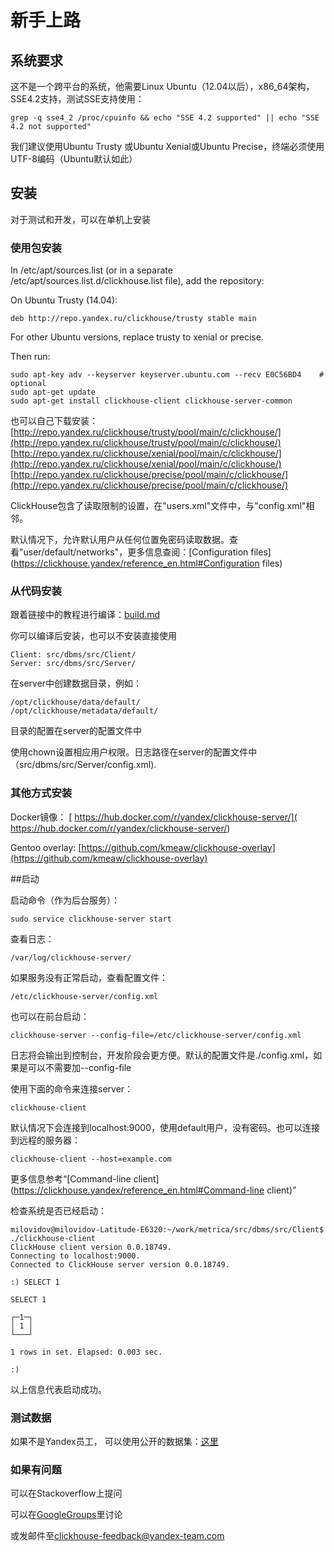新手上路
=====================

## 系统要求

这不是一个跨平台的系统，他需要Linux Ubuntu（12.04以后），x86_64架构，SSE4.2支持，测试SSE支持使用：
    
    grep -q sse4_2 /proc/cpuinfo && echo "SSE 4.2 supported" || echo "SSE 4.2 not supported"
    
  我们建议使用Ubuntu Trusty 或Ubuntu Xenial或Ubuntu Precise，终端必须使用UTF-8编码（Ubuntu默认如此）
  
## 安装

对于测试和开发，可以在单机上安装

### 使用包安装

In /etc/apt/sources.list (or in a separate /etc/apt/sources.list.d/clickhouse.list file), add the repository:

On Ubuntu Trusty (14.04):

    deb http://repo.yandex.ru/clickhouse/trusty stable main
For other Ubuntu versions, replace trusty to xenial or precise.

Then run:

    sudo apt-key adv --keyserver keyserver.ubuntu.com --recv E0C56BD4    # optional
    sudo apt-get update
    sudo apt-get install clickhouse-client clickhouse-server-common
    
 也可以自己下载安装：
[http://repo.yandex.ru/clickhouse/trusty/pool/main/c/clickhouse/](http://repo.yandex.ru/clickhouse/trusty/pool/main/c/clickhouse/)
[http://repo.yandex.ru/clickhouse/xenial/pool/main/c/clickhouse/](http://repo.yandex.ru/clickhouse/xenial/pool/main/c/clickhouse/)
[http://repo.yandex.ru/clickhouse/precise/pool/main/c/clickhouse/](http://repo.yandex.ru/clickhouse/precise/pool/main/c/clickhouse/)

ClickHouse包含了读取限制的设置，在"users.xml"文件中，与"config.xml"相邻。

默认情况下，允许默认用户从任何位置免密码读取数据。查看"user/default/networks"，更多信息查阅：[Configuration files](https://clickhouse.yandex/reference_en.html#Configuration files)

### 从代码安装

跟着链接中的教程进行编译：[build.md](https://github.com/yandex/ClickHouse/blob/master/doc/build.md)

你可以编译后安装，也可以不安装直接使用

    Client: src/dbms/src/Client/
    Server: src/dbms/src/Server/

在server中创建数据目录，例如：

    /opt/clickhouse/data/default/
    /opt/clickhouse/metadata/default/

目录的配置在server的配置文件中

使用chown设置相应用户权限。日志路径在server的配置文件中（src/dbms/src/Server/config.xml).

### 其他方式安装

Docker镜像： [ https://hub.docker.com/r/yandex/clickhouse-server/]( https://hub.docker.com/r/yandex/clickhouse-server/)

Gentoo overlay: [https://github.com/kmeaw/clickhouse-overlay](https://github.com/kmeaw/clickhouse-overlay)

##启动

启动命令（作为后台服务）：

    sudo service clickhouse-server start
    
查看日志：

    /var/log/clickhouse-server/
    
如果服务没有正常启动，查看配置文件：

    /etc/clickhouse-server/config.xml
    
也可以在前台启动：

    clickhouse-server --config-file=/etc/clickhouse-server/config.xml
    
日志将会输出到控制台，开发阶段会更方便。默认的配置文件是./config.xml，如果是可以不需要加--config-file

使用下面的命令来连接server：

    clickhouse-client
    
默认情况下会连接到localhost:9000，使用default用户，没有密码。也可以连接到远程的服务器：

    clickhouse-client --host=example.com
    
更多信息参考“[Command-line client](https://clickhouse.yandex/reference_en.html#Command-line client)”

检查系统是否已经启动：

    milovidov@milovidov-Latitude-E6320:~/work/metrica/src/dbms/src/Client$ ./clickhouse-client
    ClickHouse client version 0.0.18749.
    Connecting to localhost:9000.
    Connected to ClickHouse server version 0.0.18749.
    
    :) SELECT 1

    SELECT 1

    ┌─1─┐
    │ 1 │
    └───┘

    1 rows in set. Elapsed: 0.003 sec.
 
    :)
    
   以上信息代表启动成功。
### 测试数据
  如果不是Yandex员工， 可以使用公开的数据集：[这里](https://github.com/yandex/ClickHouse/tree/master/doc/example_datasets)

### 如果有问题
  可以在Stackoverflow上提问
  
  可以在[GoogleGroups](https://groups.google.com/group/clickhouse)里讨论
  
  或发邮件至[clickhouse-feedback@yandex-team.com](mailto:clickhouse-feedback@yandex-team.com)
